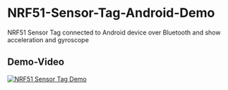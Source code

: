 # NRF51-Sensor-Tag-Android-Demo
NRF51 Sensor Tag connected to Android device over Bluetooth and show acceleration and gyroscope 

## Demo-Video
[![NRF51 Sensor Tag Demo](https://img.youtube.com/vi/AxStg7iu3oU/0.jpg)](https://www.youtube.com/watch?v=AxStg7iu3oU)
